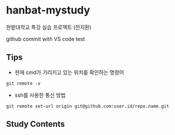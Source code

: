 # hanbat-mystudy
한밭대학교 특강 실습 프로젝트 (전지환)

github commit with VS code test

## Tips

- 현재 cmd가 가리키고 있는 위치를 확인하는 명령어 

```
git remote -v
```

- ssh를 사용한 통신 방법

```
git remote set-url origin git@github.com:user.id/repo.name.git
```


## Study Contents

